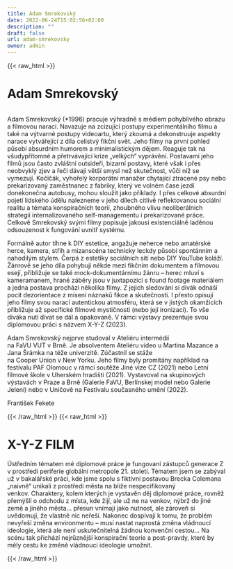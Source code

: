 ```yaml
---
title: Adam Smrekovský
date: 2022-06-24T15:02:56+02:00
description: ""
draft: false
url: adam-smrekovsky
owner: admin
---
```

{{< raw_html >}}
<h1 id="adam-smrekovsk&yacute;">Adam Smrekovsk&yacute;</h1>
<div class="page" title="Page 28">
<div class="section">
<div class="layoutArea">
<div class="column">
<p>Adam Smrekovský (*1996) pracuje výhradně s médiem pohyblivého obrazu a filmovou narací. Navazuje na zcizující postupy experimentálního filmu a také na výtvarné postupy videoartu, který zkoumá a dekonstruuje aspekty narace vytvářející z díla celistvý fikční svět. Jeho filmy na první pohled působí absurdním humorem a minimalistickým dějem. Reaguje tak na všudypřítomné a přetrvávající krize &bdquo;velkých&ldquo; vyprávění. Postavami jeho filmů jsou často zvláštní outsideři, bizarní postavy, které však i přes neobvyklý zjev a řeči dávají větší smysl než skutečnost, vůči níž se vymezují. Kočičák, vyhořelý korporátní manažer chytající ztracené psy nebo prekarizovaný zaměstnanec z fabriky, který ve volném čase jezdí donekonečna autobusy, mohou sloužit jako příklady. I přes celkové absurdní pojetí lidského údělu nalezneme v jeho dílech citlivě reflektovanou sociální realitu a témata konspiračních teorií, zhoubného vlivu neoliberálních strategií internalizovaného self-managementu i prekarizované práce. Celkově Smrekovský svými filmy popisuje jakousi existenciálně laděnou odsouzenost k fungování uvnitř systému.</p>
<p>Formálně autor tíhne k DIY estetice, angažuje neherce nebo amatérské herce, kamera, střih a mizanscéna technicky leckdy působí spontánním a nahodilým stylem. Čerpá z estetiky sociálních sítí nebo DIY YouTube koláží. Žánrově se jeho díla pohybují někde mezi fikčním dokumentem a filmovou esejí, přibližuje se také mock-dokumentárnímu žánru &ndash; herec mluví s kameramanem, hrané záběry jsou v juxtapozici s found footage materiálem a jedna postava prochází několika filmy. Z jejich sledování si divák odnáší pocit dezorientace z mísení náznaků fikce a skutečnosti. I přesto opisují jeho filmy svou narací autentickou atmosféru, která se v jistých okamžicích přibližuje až specifické filmové mystičnosti (nebo její ironizaci). To vše diváka nutí dívat se dál a opakovaně. V rámci výstavy prezentuje svou diplomovou práci s názvem X-Y-Z (2023).</p>
<p>Adam Smrekovský nejprve studoval v Ateliéru intermédií<br>na FaVU VUT v Brně. Je absolventem Ateliéru video u Martina Mazance a Jana Šrámka na téže univerzitě. Zúčastnil se stáže<br>na Cooper Union v New Yorku. Jeho filmy byly promítány například na festivalu PAF Olomouc v rámci soutěže Jiné vize CZ (2021) nebo Letní filmové škole v Uherském hradišti (2021). Vystavoval na skupinových výstavách v Praze a Brně (Galerie FaVU, Berlínskej model nebo Galerie Jelení) nebo v Uničově na Festivalu současného umění (2022).</p>
<p>František Fekete</p>
</div>
</div>
</div>
</div>
{{< /raw_html >}}
<!-- SECTION BREAK -->
{{< raw_html >}}
<h1 id="piece">X-Y-Z FILM</h1>
<p>&Uacute;středn&iacute;m t&eacute;matem m&eacute; diplomov&eacute; pr&aacute;ce je fungovan&iacute; z&aacute;stupců generace Z v prostřed&iacute; periferie glob&aacute;ln&iacute; metropole 21. stolet&iacute;. T&eacute;matem jsem se zab&yacute;val už v bakal&aacute;řsk&eacute; pr&aacute;ci, kde jsme spolu s fiktivn&iacute; postavou Brecka Colemana &bdquo;naivně&ldquo; unikali z prostřed&iacute; města na bl&iacute;že nespecifikovan&yacute; venkov.&nbsp;Charaktery, kolem kter&yacute;ch je vystavěn děj diplomov&eacute; pr&aacute;ce, rovněž přem&yacute;&scaron;l&iacute; o odchodu z m&iacute;sta, kde žij&iacute;, ale už ne na venkov, n&yacute;brž do jin&eacute; země a jin&eacute;ho města&hellip; přesun vn&iacute;maj&iacute; jako nutnost, ale z&aacute;roveň si uvědomuj&iacute;, že vlastně nic neře&scaron;&iacute;. Nakonec dosp&iacute;vaj&iacute; k tomu, že probl&eacute;m nevyře&scaron;&iacute; změna environmentu &ndash; mus&iacute; nastat naprost&aacute; změna vl&aacute;dnouc&iacute; ideologie, kter&aacute; ale nen&iacute; uskutečniteln&aacute; ž&aacute;dnou konvenčn&iacute; cestou&hellip; Na sc&eacute;nu tak přich&aacute;z&iacute; nejrůzněj&scaron;&iacute; konspiračn&iacute; teorie a post-pravdy, kter&eacute; by měly cestu ke změně vl&aacute;dnouc&iacute; ideologie umožnit.</p>
{{< /raw_html >}}
